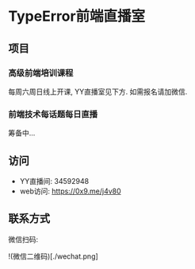 # TypeError前端直播室

## 项目

### 高级前端培训课程

每周六周日线上开课, YY直播室见下方. 如需报名请加微信.

### 前端技术每话题每日直播

筹备中...

## 访问

* YY直播间: 34592948
* web访问: https://0x9.me/j4v80

## 联系方式

微信扫码:

!(微信二维码)[./wechat.png]